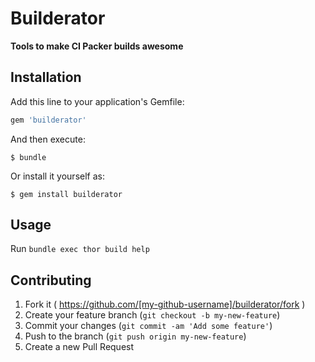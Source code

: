 # Builderator
__Tools to make CI Packer builds awesome__

## Installation

Add this line to your application's Gemfile:

```ruby
gem 'builderator'
```

And then execute:

    $ bundle

Or install it yourself as:

    $ gem install builderator

## Usage

Run `bundle exec thor build help`

## Contributing

1. Fork it ( https://github.com/[my-github-username]/builderator/fork )
2. Create your feature branch (`git checkout -b my-new-feature`)
3. Commit your changes (`git commit -am 'Add some feature'`)
4. Push to the branch (`git push origin my-new-feature`)
5. Create a new Pull Request
